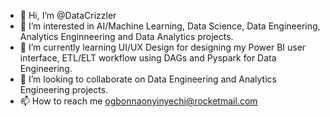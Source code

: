 - 👋 Hi, I’m @DataCrizzler
- 👀 I’m interested in AI/Machine Learning, Data Science, Data Engineering, Analytics Enginneering and Data Analytics projects.
- 🌱 I’m currently learning UI/UX Design for designing my Power BI user interface, ETL/ELT workflow using DAGs and Pyspark for Data Engineering. 
- 💞️ I’m looking to collaborate on Data Engineering and Analytics Engineering projects.
- 📫 How to reach me ogbonnaonyinyechi@rocketmail.com

<!---
DataCrizzler/DataCrizzler is a ✨ special ✨ repository because its `README.md` (this file) appears on your GitHub profile.
You can click the Preview link to take a look at your changes.
--->
